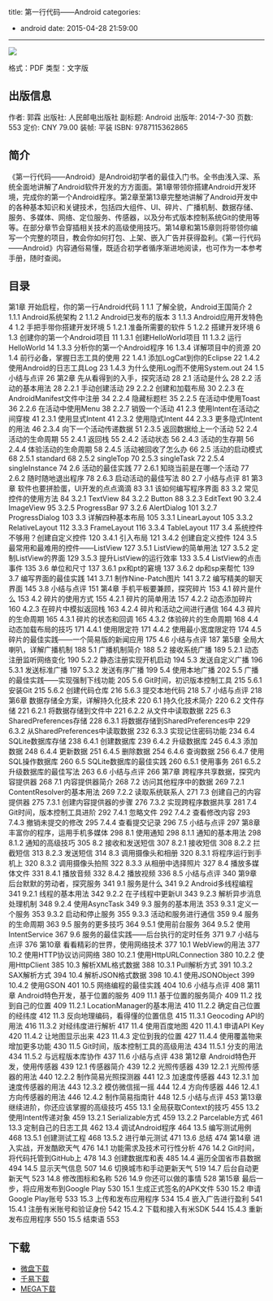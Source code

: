 title: 第一行代码——Android
categories:
  - android
date: 2015-04-28 21:59:00
---

![](http://img5.douban.com/lpic/s27358406.jpg)

格式：PDF
类型：文字版

<!-- more -->

## 出版信息 ##

作者: 郭霖 
出版社: 人民邮电出版社
副标题: Android
出版年: 2014-7-30
页数: 553
定价: CNY 79.00
装帧: 平装
ISBN: 9787115362865

## 简介 ##

《第一行代码——Android》是Android初学者的最佳入门书。全书由浅入深、系统全面地讲解了Android软件开发的方方面面。第1章带领你搭建Android开发环境，完成你的第一个Android程序。第2章至第13章完整地讲解了Android开发中的各种基本知识和关键技术，包括四大组件、UI、碎片、广播机制、数据存储、服务、多媒体、网络、定位服务、传感器，以及分布式版本控制系统Git的使用等等。在部分章节会穿插相关技术的高级使用技巧。第14章和第15章则将带领你编写一个完整的项目，教会你如何打包、上架、嵌入广告并获得盈利。《第一行代码——Android》内容通俗易懂，既适合初学者循序渐进地阅读，也可作为一本参考手册，随时查阅。

## 目录 ##

第1章 开始启程，你的第一行Android代码 1
1.1 了解全貌，Android王国简介 2
1.1.1 Android系统架构 2
1.1.2 Android已发布的版本 3
1.1.3 Android应用开发特色 4
1.2 手把手带你搭建开发环境 5
1.2.1 准备所需要的软件 5
1.2.2 搭建开发环境 6
1.3 创建你的第一个Android项目 11
1.3.1 创建HelloWorld项目 11
1.3.2 运行HelloWorld 14
1.3.3 分析你的第一个Android程序 16
1.3.4 详解项目中的资源 20
1.4 前行必备，掌握日志工具的使用 22
1.4.1 添加LogCat到你的Eclipse 22
1.4.2 使用Android的日志工具Log 23
1.4.3 为什么使用Log而不使用System.out 24
1.5 小结与点评 26
第2章 先从看得到的入手，探究活动 28
2.1 活动是什么 28
2.2 活动的基本用法 28
2.2.1 手动创建活动 29
2.2.2 创建和加载布局 30
2.2.3 在AndroidManifest文件中注册 34
2.2.4 隐藏标题栏 35
2.2.5 在活动中使用Toast 36
2.2.6 在活动中使用Menu 38
2.2.7 销毁一个活动 41
2.3 使用Intent在活动之间穿梭 41
2.3.1 使用显式Intent 41
2.3.2 使用隐式Intent 44
2.3.3 更多隐式Intent的用法 46
2.3.4 向下一个活动传递数据 51
2.3.5 返回数据给上一个活动 52
2.4 活动的生命周期 55
2.4.1 返回栈 55
2.4.2 活动状态 56
2.4.3 活动的生存期 56
2.4.4 体验活动的生命周期 58
2.4.5 活动被回收了怎么办 66
2.5 活动的启动模式 68
2.5.1 standard 68
2.5.2 singleTop 70
2.5.3 singleTask 72
2.5.4 singleInstance 74
2.6 活动的最佳实践 77
2.6.1 知晓当前是在哪一个活动 77
2.6.2 随时随地退出程序 78
2.6.3 启动活动的最佳写法 80
2.7 小结与点评 81
第3章 软件也要拼脸蛋，UI开发的点点滴滴 83
3.1 该如何编写程序界面 83
3.2 常见控件的使用方法 84
3.2.1 TextView 84
3.2.2 Button 88
3.2.3 EditText 90
3.2.4 ImageView 95
3.2.5 ProgressBar 97
3.2.6 AlertDialog 101
3.2.7 ProgressDialog 103
3.3 详解四种基本布局 105
3.3.1 LinearLayout 105
3.3.2 RelativeLayout 112
3.3.3 FrameLayout 116
3.3.4 TableLayout 117
3.4 系统控件不够用？创建自定义控件 120
3.4.1 引入布局 121
3.4.2 创建自定义控件 124
3.5 最常用和最难用的控件——ListView 127
3.5.1 ListView的简单用法 127
3.5.2 定制ListView的界面 129
3.5.3 提升ListView的运行效率 133
3.5.4 ListView的点击事件 135
3.6 单位和尺寸 137
3.6.1 px和pt的窘境 137
3.6.2 dp和sp来帮忙 139
3.7 编写界面的最佳实践 141
3.7.1 制作Nine-Patch图片 141
3.7.2 编写精美的聊天界面 145
3.8 小结与点评 151
第4章 手机平板要兼顾，探究碎片 153
4.1 碎片是什么 153
4.2 碎片的使用方式 155
4.2.1 碎片的简单用法 157
4.2.2 动态添加碎片 160
4.2.3 在碎片中模拟返回栈 163
4.2.4 碎片和活动之间进行通信 164
4.3 碎片的生命周期 165
4.3.1 碎片的状态和回调 165
4.3.2 体验碎片的生命周期 168
4.4 动态加载布局的技巧 171
4.4.1 使用限定符 171
4.4.2 使用最小宽度限定符 174
4.5 碎片的最佳实践——一个简易版的新闻应用 175
4.6 小结与点评 187
第5章 全局大喇叭，详解广播机制 188
5.1 广播机制简介 188
5.2 接收系统广播 189
5.2.1 动态注册监听网络变化 190
5.2.2 静态注册实现开机启动 194
5.3 发送自定义广播 196
5.3.1 发送标准广播 197
5.3.2 发送有序广播 199
5.4 使用本地广播 202
5.5 广播的最佳实践——实现强制下线功能 205
5.6 Git时间，初识版本控制工具 215
5.6.1 安装Git 215
5.6.2 创建代码仓库 216
5.6.3 提交本地代码 218
5.7 小结与点评 218
第6章 数据存储全方案，详解持久化技术 220
6.1 持久化技术简介 220
6.2 文件存储 221
6.2.1 将数据存储到文件中 221
6.2.2 从文件中读取数据 225
6.3 SharedPreferences存储 228
6.3.1 将数据存储到SharedPreferences中 229
6.3.2 从SharedPreferences中读取数据 232
6.3.3 实现记住密码功能 234
6.4 SQLite数据库存储 238
6.4.1 创建数据库 239
6.4.2 升级数据库 245
6.4.3 添加数据 248
6.4.4 更新数据 251
6.4.5 删除数据 254
6.4.6 查询数据 256
6.4.7 使用SQL操作数据库 260
6.5 SQLite数据库的最佳实践 260
6.5.1 使用事务 261
6.5.2 升级数据库的最佳写法 263
6.6 小结与点评 266
第7章 跨程序共享数据，探究内容提供器 268
7.1 内容提供器简介 268
7.2 访问其他程序中的数据 269
7.2.1 ContentResolver的基本用法 269
7.2.2 读取系统联系人 271
7.3 创建自己的内容提供器 275
7.3.1 创建内容提供器的步骤 276
7.3.2 实现跨程序数据共享 281
7.4 Git时间，版本控制工具进阶 292
7.4.1 忽略文件 292
7.4.2 查看修改内容 293
7.4.3 撤销未提交的修改 295
7.4.4 查看提交记录 296
7.5 小结与点评 297
第8章 丰富你的程序，运用手机多媒体 298
8.1 使用通知 298
8.1.1 通知的基本用法 298
8.1.2 通知的高级技巧 305
8.2 接收和发送短信 307
8.2.1 接收短信 308
8.2.2 拦截短信 313
8.2.3 发送短信 314
8.3 调用摄像头和相册 320
8.3.1 将程序运行到手机上 320
8.3.2 调用摄像头拍照 322
8.3.3 从相册中选择照片 327
8.4 播放多媒体文件 331
8.4.1 播放音频 332
8.4.2 播放视频 336
8.5 小结与点评 340
第9章 后台默默的劳动者，探究服务 341
9.1 服务是什么 341
9.2 Android多线程编程 341
9.2.1 线程的基本用法 342
9.2.2 在子线程中更新UI 343
9.2.3 解析异步消息处理机制 348
9.2.4 使用AsyncTask 349
9.3 服务的基本用法 353
9.3.1 定义一个服务 353
9.3.2 启动和停止服务 355
9.3.3 活动和服务进行通信 359
9.4 服务的生命周期 363
9.5 服务的更多技巧 364
9.5.1 使用前台服务 364
9.5.2 使用IntentService 367
9.6 服务的最佳实践——后台执行的定时任务 371
9.7 小结与点评 376
第10章 看看精彩的世界，使用网络技术 377
10.1 WebView的用法 377
10.2 使用HTTP协议访问网络 380
10.2.1 使用HttpURLConnection 380
10.2.2 使用HttpClient 385
10.3 解析XML格式数据 388
10.3.1 Pull解析方式 391
10.3.2 SAX解析方式 394
10.4 解析JSON格式数据 398
10.4.1 使用JSONObject 399
10.4.2 使用GSON 401
10.5 网络编程的最佳实践 404
10.6 小结与点评 408
第11章 Android特色开发，基于位置的服务 409
11.1 基于位置的服务简介 409
11.2 找到自己的位置 409
11.2.1 LocationManager的基本用法 410
11.2.2 确定自己位置的经纬度 412
11.3 反向地理编码，看得懂的位置信息 415
11.3.1 Geocoding API的用法 416
11.3.2 对经纬度进行解析 417
11.4 使用百度地图 420
11.4.1 申请API Key 420
11.4.2 让地图显示出来 423
11.4.3 定位到我的位置 427
11.4.4 使用覆盖物来增加更多功能 430
11.5 Git时间，版本控制工具的高级用法 434
11.5.1 分支的用法 434
11.5.2 与远程版本库协作 437
11.6 小结与点评 438
第12章 Android特色开发，使用传感器 439
12.1 传感器简介 439
12.2 光照传感器 439
12.2.1 光照传感器的用法 440
12.2.2 制作简易光照探测器 441
12.3 加速度传感器 443
12.3.1 加速度传感器的用法 443
12.3.2 模仿微信摇一摇 444
12.4 方向传感器 446
12.4.1 方向传感器的用法 446
12.4.2 制作简易指南针 448
12.5 小结与点评 453
第13章 继续进阶，你还应该掌握的高级技巧 455
13.1 全局获取Context的技巧 455
13.2 使用Intent传递对象 459
13.2.1 Serializable方式 459
13.2.2 Parcelable方式 461
13.3 定制自己的日志工具 462
13.4 调试Android程序 464
13.5 编写测试用例 468
13.5.1 创建测试工程 468
13.5.2 进行单元测试 471
13.6 总结 474
第14章 进入实战，开发酷欧天气 476
14.1 功能需求及技术可行性分析 476
14.2 Git时间，将代码托管到GitHub上 478
14.3 创建数据库和表 485
14.4 遍历全国省市县数据 494
14.5 显示天气信息 507
14.6 切换城市和手动更新天气 519
14.7 后台自动更新天气 523
14.8 修改图标和名称 526
14.9 你还可以做的事情 528
第15章 最后一步，将应用发布到Google Play 530
15.1 生成正式签名的APK文件 530
15.2 申请Google Play账号 533
15.3 上传和发布应用程序 534
15.4 嵌入广告进行盈利 541
15.4.1 注册有米账号和验证身份 542
15.4.2 下载和接入有米SDK 544
15.4.3 重新发布应用程序 550
15.5 结束语 553

## 下载 ##

* [微盘下载](http://vdisk.weibo.com/s/qoKRXlvHeJsSN)
* [千易下载](http://1000eb.com/1dv00)
* [MEGA下载](https://mega.co.nz/#!7MkHGarL!aGvUzvQrND7EzoS2kGEZm5Pht7nll2kfdGvs6n_I248)